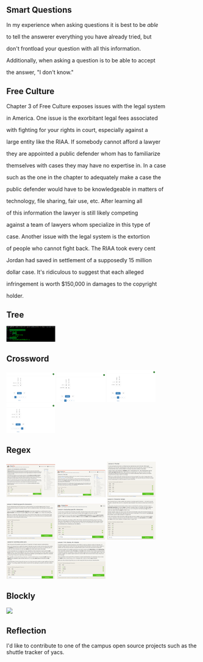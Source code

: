 ## Smart Questions
In my experience when asking questions it is best to be *able*

to tell the answerer everything you have already tried, but

don't frontload your question with all this information.

Additionally, when asking a question is to be able to accept

the answer, "I don't know."

## Free Culture
Chapter 3 of Free Culture exposes issues with the legal system

in America. One issue is the exorbitant legal fees associated

with fighting for your rights in court, especially against a

large entity like the RIAA. If somebody cannot afford a lawyer

they are appointed a public defender whom has to familiarize

themselves with cases they may have no expertise in. In a case

such as the one in the chapter to adequately make a case the

public defender would have to be knowledgeable in matters of

technology, file sharing, fair use, etc. After learning all

of this information the lawyer is still likely competing

against a team of lawyers whom specialize in this type of

case. Another issue with the legal system is the extortion

of people who cannot fight back. The RIAA took every cent

Jordan had saved in settlement of a supposedly 15 million

dollar case. It's ridiculous to suggest that each alleged

infringement is worth $150,000 in damages to the copyright

holder.

## Tree

<img src="images/lab01/tree.PNG" width="128">

## Crossword

<img src="images/lab01/cw1.PNG" width="128">
<img src="images/lab01/cw2.PNG" width="128">
<img src="images/lab01/cw3.PNG" width="128">
<img src="images/lab01/cw5.PNG" width="128">

## Regex

<img src="images/lab01/1.png" width="128">
<img src="images/lab01/1.5.png" width="128">
<img src="images/lab01/2.png" width="128">
<img src="images/lab01/3.png" width="128">
<img src="images/lab01/4.png" width="128">
<img src="images/lab01/5.png" width="128">
<img src="images/lab01/6.png" width="128">
<img src="images/lab01/7.png" width="128">

## Blockly

<img src="images/lab01/blockly.PNG" width="128">

## Reflection

I'd like to contribute to one of the campus open source projects
such as the shuttle tracker of yacs.
